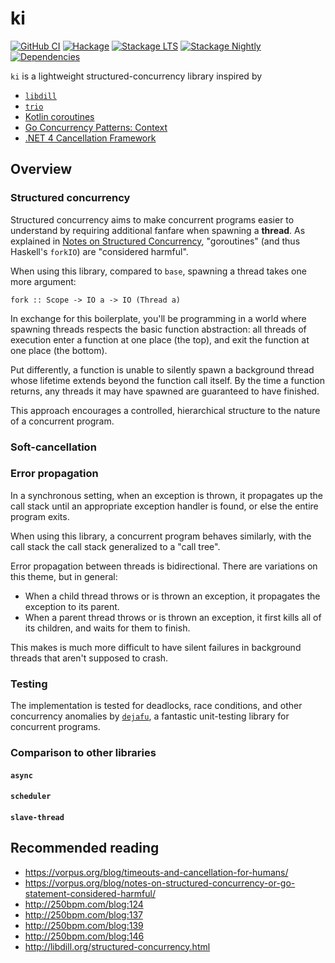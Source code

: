 # ki

[![GitHub CI](https://github.com/mitchellwrosen/ki/workflows/CI/badge.svg)](https://github.com/mitchellwrosen/ki/actions)
[![Hackage](https://img.shields.io/hackage/v/ki.svg?label=ki&logo=haskell)](https://hackage.haskell.org/package/ki-0/candidate)
[![Stackage LTS](https://stackage.org/package/ki/badge/lts)](https://www.stackage.org/lts/package/ki)
[![Stackage Nightly](https://stackage.org/package/ki/badge/nightly)](https://www.stackage.org/nightly/package/ki)
[![Dependencies](https://img.shields.io/hackage-deps/v/ki)](https://packdeps.haskellers.com/reverse/ki)


`ki` is a lightweight structured-concurrency library inspired by

* [`libdill`](http://libdill.org/)
* [`trio`](https://github.com/python-trio/trio)
* [Kotlin coroutines](https://kotlinlang.org/docs/reference/coroutines-overview.html)
* [Go Concurrency Patterns: Context](https://blog.golang.org/context)
* [.NET 4 Cancellation Framework](https://devblogs.microsoft.com/pfxteam/net-4-cancellation-framework/)

## Overview

### Structured concurrency

Structured concurrency aims to make concurrent programs easier to understand by
requiring additional fanfare when spawning a __thread__. As explained in
[Notes on Structured Concurrency](https://vorpus.org/blog/notes-on-structured-concurrency-or-go-statement-considered-harmful/),
"goroutines" (and thus Haskell's `forkIO`) are "considered harmful".

When using this library, compared to `base`, spawning a thread takes one more
argument:

```
fork :: Scope -> IO a -> IO (Thread a)
```

In exchange for this boilerplate, you'll be programming in a world where
spawning threads respects the basic function abstraction: all threads of
execution enter a function at one place (the top), and exit the function at one
place (the bottom).

Put differently, a function is unable to silently spawn a background thread
whose lifetime extends beyond the function call itself. By the time a function
returns, any threads it may have spawned are guaranteed to have finished.

This approach encourages a controlled, hierarchical structure to the nature of a
concurrent program.

### Soft-cancellation

### Error propagation

In a synchronous setting, when an exception is thrown, it propagates up the call
stack until an appropriate exception handler is found, or else the entire
program exits.

When using this library, a concurrent program behaves similarly, with the call
stack the call stack generalized to a "call tree".

Error propagation between threads is bidirectional. There are variations on this
theme, but in general:

  * When a child thread throws or is thrown an exception, it propagates the
    exception to its parent.
  * When a parent thread throws or is thrown an exception, it first kills all of
    its children, and waits for them to finish.

This makes is much more difficult to have silent failures in background threads
that aren't supposed to crash.

### Testing

The implementation is tested for deadlocks, race conditions, and other concurrency anomalies by
[`dejafu`](http://hackage.haskell.org/package/dejafu), a fantastic unit-testing library for concurrent programs.

### Comparison to other libraries

#### `async`

#### `scheduler`

#### `slave-thread`

## Recommended reading

  * https://vorpus.org/blog/timeouts-and-cancellation-for-humans/
  * https://vorpus.org/blog/notes-on-structured-concurrency-or-go-statement-considered-harmful/
  * http://250bpm.com/blog:124
  * http://250bpm.com/blog:137
  * http://250bpm.com/blog:139
  * http://250bpm.com/blog:146
  * http://libdill.org/structured-concurrency.html

